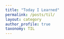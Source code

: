```yaml
---
title: "Today I Learned"
permalink: /posts/til/
layout: category
author_profile: true
taxonomy: TIL
---
```

